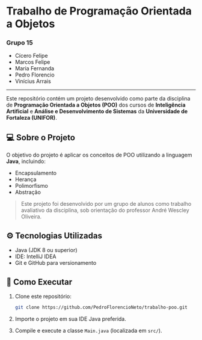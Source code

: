 # Trabalho de Programação Orientada a Objetos

### Grupo 15

- Cícero Felipe
- Marcos Felipe
- Maria Fernanda
- Pedro Florencio
- Vinícius Arrais
---

Este repositório contém um projeto desenvolvido como parte da disciplina de **Programação Orientada a Objetos (POO)** dos cursos de **Inteligência Artificial** e **Análise e Desenvolvimento de Sistemas** da **Universidade de Fortaleza (UNIFOR)**.

## 💻 Sobre o Projeto

O objetivo do projeto é aplicar os conceitos de POO utilizando a linguagem **Java**, incluindo:

- Encapsulamento
- Herança
- Polimorfismo
- Abstração

> Este projeto foi desenvolvido por um grupo de alunos como trabalho avaliativo da disciplina, sob orientação do professor André Wescley Oliveira.

## ⚙️ Tecnologias Utilizadas

- Java (JDK 8 ou superior)
- IDE: IntelliJ IDEA
- Git e GitHub para versionamento

## 🚀 Como Executar

1. Clone este repositório:
   ```bash
   git clone https://github.com/PedroFlorencioNeto/trabalho-poo.git
   ```

2. Importe o projeto em sua IDE Java preferida.

3. Compile e execute a classe `Main.java` (localizada em `src/`).
